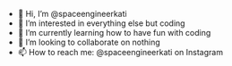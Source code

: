 - 👋 Hi, I’m @spaceengineerkati
- 👀 I’m interested in everything else but coding
- 🌱 I’m currently learning how to have fun with coding
- 💞️ I’m looking to collaborate on nothing
- 📫 How to reach me: @spaceengineerkati on Instagram

<!---
spaceengineerkati/spaceengineerkati is a ✨ special ✨ repository because its `README.md` (this file) appears on your GitHub profile.
You can click the Preview link to take a look at your changes.
--->

